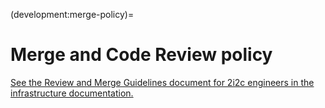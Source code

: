 (development:merge-policy)=
# Merge and Code Review policy

[See the Review and Merge Guidelines document for 2i2c engineers in the infrastructure documentation.](https://infrastructure.2i2c.org/contributing/code-review/)

